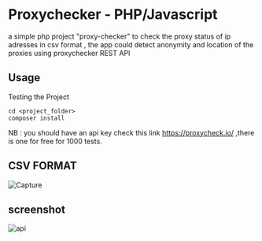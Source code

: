 Proxychecker - PHP/Javascript
==============

a simple php project "proxy-checker" to check the proxy status of ip adresses in csv format , the app could  detect anonymity and location of the proxies using proxychecker REST API

Usage
-----

Testing the Project

    cd <project_folder>
    composer install
    
NB : you should have an api key check this link https://proxycheck.io/ ,there is one for free for 1000 tests.

CSV FORMAT
-----

![Capture](https://user-images.githubusercontent.com/78790570/153951079-290635e3-0e37-4e47-9fac-5d6b0322da10.PNG)


screenshot
------


![api](https://user-images.githubusercontent.com/78790570/153950572-935030cc-ef99-4555-9f84-f9f92d4076e5.PNG)
